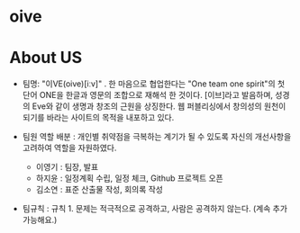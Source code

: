 # oive

# About US
- 팀명: "이VE(oive)[iːv]" . 한 마음으로 협업한다는 "One team one spirit"의 첫 단어 ONE을 한글과 영문의 조합으로 재해석 한 것이다. [이브]라고 발음하며, 성경의 Eve와 같이 생명과 창조의 근원을 상징한다. 웹 퍼블리싱에서 창의성의 원천이 되기를 바라는 사이트의 목적을 내포하고 있다.

- 팀원 역할 배분 : 개인별 취약점을 극복하는 계기가 될 수 있도록 자신의 개선사항을 고려하여 역할을 자원하였다.
  - 이영기 : 팀장, 발표
  - 하지윤 : 일정계획 수립, 일정 체크, Github 프로젝트 오픈
  - 김소연 : 표준 산출물 작성, 회의록 작성
- 팀규칙 : 규칙 1. 문제는 적극적으로 공격하고, 사람은 공격하지 않는다. (계속 추가 가능해요.)
